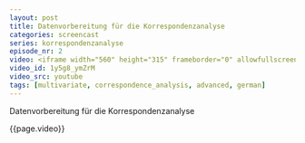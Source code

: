 ```yaml
---
layout: post
title: Datenvorbereitung für die Korrespondenzanalyse
categories: screencast
series: korrespondenzanalyse
episode_nr: 2
video: <iframe width="560" height="315" frameborder="0" allowfullscreen="" src="http://www.youtube.com/embed/1y5g8_ymZrM"></iframe>
video_id: 1y5g8_ymZrM
video_src: youtube
tags: [multivariate, correspondence_analysis, advanced, german]
---
```

Datenvorbereitung für die Korrespondenzanalyse
<!--more-->
{{page.video}}

